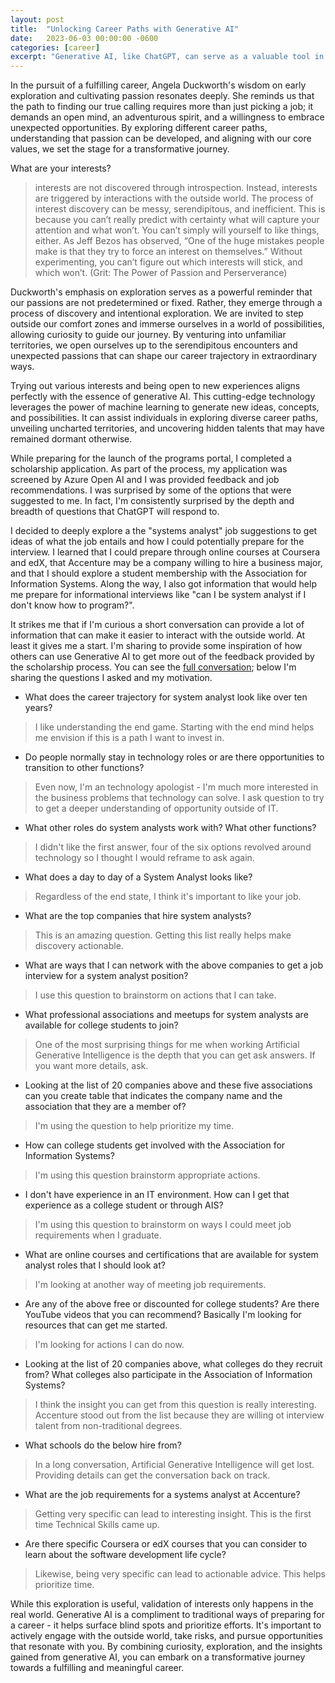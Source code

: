 ```yaml
---
layout: post
title:  "Unlocking Career Paths with Generative AI"
date:   2023-06-03 00:00:00 -0600
categories: [career]
excerpt: "Generative AI, like ChatGPT, can serve as a valuable tool in career exploration by providing insights and recommendations. It can help individuals uncover potential paths, discover resources such as online courses and professional associations, and prioritize efforts based on personalized feedback. However, while generative AI is beneficial, it should be complemented by real-world engagement, taking risks, and pursuing opportunities to validate and develop interests for a truly fulfilling career journey."
---
```

In the pursuit of a fulfilling career, Angela Duckworth's wisdom on early exploration and cultivating passion resonates deeply. She reminds us that the path to finding our true calling requires more than just picking a job; it demands an open mind, an adventurous spirit, and a willingness to embrace unexpected opportunities. By exploring different career paths, understanding that passion can be developed, and aligning with our core values, we set the stage for a transformative journey. 

What are your interests?

> interests are not discovered through introspection. Instead, interests are triggered by interactions with the outside world. The process of interest discovery can be messy, serendipitous, and inefficient. This is because you can’t really predict with certainty what will capture your attention and what won’t. You can’t simply will yourself to like things, either. As Jeff Bezos has observed, “One of the huge mistakes people make is that they try to force an interest on themselves.” Without experimenting, you can’t figure out which interests will stick, and which won’t. (Grit: The Power of Passion and Perserverance)

Duckworth's emphasis on exploration serves as a powerful reminder that our passions are not predetermined or fixed. Rather, they emerge through a process of discovery and intentional exploration. We are invited to step outside our comfort zones and immerse ourselves in a world of possibilities, allowing curiosity to guide our journey. By venturing into unfamiliar territories, we open ourselves up to the serendipitous encounters and unexpected passions that can shape our career trajectory in extraordinary ways.

Trying out various interests and being open to new experiences aligns perfectly with the essence of generative AI. This cutting-edge technology leverages the power of machine learning to generate new ideas, concepts, and possibilities. It can assist individuals in exploring diverse career paths, unveiling uncharted territories, and uncovering hidden talents that may have remained dormant otherwise.

While preparing for the launch of the programs portal, I completed a scholarship application.  As part of the process, my application was screened by Azure Open AI and I was provided feedback and job recommendations.  I was surprised by some of the options that were suggested to me.  In fact, I'm consistently surprised by the depth and breadth of questions that ChatGPT will respond to.

I decided to deeply explore a the "systems analyst" job suggestions to get ideas of what the job entails and how I could potentially prepare for the interview.  I learned that I could prepare through online courses at Coursera and edX, that Accenture may be a company willing to hire a business major, and that I should explore a student membership with the Association for Information Systems.  Along the way, I also got information that would help me prepare for informational interviews like "can I be system analyst if I don't know how to program?".  

It strikes me that if I'm curious a short conversation can provide a lot of information that can make it easier to interact with the outside world.  At least it gives me a start.  I'm sharing to provide some inspiration of how others can use Generative AI to get more out of the feedback provided by the scholarship process.  You can see the [full conversation](https://chat.openai.com/share/7563a68b-e271-4d88-800f-bdd590b0a998); below I'm sharing the questions I asked and my motivation.

- What does the career trajectory for system analyst look like over ten years?
> I like understanding the end game.  Starting with the end mind helps me envision if this is a path I want to invest in.
- Do people normally stay in technology roles or are there opportunities to transition to other functions?
> Even now, I'm an technology apologist - I'm much more interested in the business problems that technology can solve.  I ask question to try to get a deeper understanding of opportunity outside of IT.
- What other roles do system analysts work with?  What other functions?
> I didn't like the first answer, four of the six options revolved around technology so I thought I would reframe to ask again.
- What does a day to day of a System Analyst looks like?
> Regardless of the end state, I think it's important to like your job.
- What are the top companies that hire system analysts?
> This is an amazing question.  Getting this list really helps make discovery actionable.
- What are ways that I can network with the above companies to get a job interview for a system analyst position?
> I use this question to brainstorm on actions that I can take.
- What professional associations and meetups for system analysts are available for college students to join?
> One of the most surprising things for me when working Artificial Generative Intelligence is the depth that you can get ask answers.  If you want more details, ask.
- Looking at the list of 20 companies above and these five associations can you create table that indicates the company name and the association that they are a member of?
> I'm using the question to help prioritize my time.
- How can college students get involved with the Association for Information Systems?
> I'm using this question brainstorm appropriate actions.
- I don't have experience in an IT environment.  How can I get that experience as a college student or through AIS?
> I'm using this question to brainstorm on ways I could meet job requirements when I graduate.
- What are online courses and certifications that are available for system analyst roles that I should look at?
> I'm looking at another way of meeting job requirements.
- Are any of the above free or discounted for college students?  Are there YouTube videos that you can recommend?  Basically I'm looking for resources that can get me started.
> I'm looking for actions I can do now.
- Looking at the list of 20 companies above, what colleges do they recruit from?  What colleges also participate in the Association of Information Systems?
> I think the insight you can get from this question is really interesting.  Accenture stood out from the list because they are willing ot interview talent from non-traditional degrees.
- What schools do the below hire from?
> In a long conversation, Artificial Generative Intelligence will get lost.  Providing details can get the conversation back on track.
- What are the job requirements for a systems analyst at Accenture?
> Getting very specific can lead to interesting insight.  This is the first time Technical Skills came up.  
- Are there specific Coursera or edX courses that you can consider to learn about the software development life cycle?
> Likewise, being very specific can lead to actionable advice.  This helps prioritize time.

While this exploration is useful, validation of interests only happens in the real world.  Generative AI is a compliment to traditional ways of preparing for a career - it helps surface blind spots and prioritize efforts.  It's important to actively engage with the outside world, take risks, and pursue opportunities that resonate with you. By combining curiosity, exploration, and the insights gained from generative AI, you can embark on a transformative journey towards a fulfilling and meaningful career.
